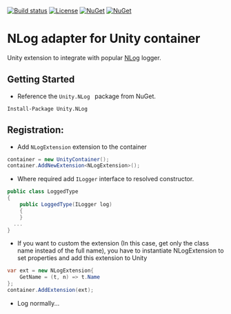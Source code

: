 [![Build status](https://ci.appveyor.com/api/projects/status/tr7ykk0g5jgieon2/branch/v5.x?svg=true)](https://ci.appveyor.com/project/unitycontainer/nlog-9y7y3/branch/v5.x)
[![License](https://img.shields.io/badge/license-apache%202.0-60C060.svg)](https://github.com/IoC-Unity/NLog/blob/master/LICENSE)
[![NuGet](https://img.shields.io/nuget/dt/Unity.NLog.svg)](https://www.nuget.org/packages/Unity.NLog)
[![NuGet](https://img.shields.io/nuget/v/Unity.NLog.svg)](https://www.nuget.org/packages/Unity.NLog)


# NLog adapter for Unity container
Unity extension to integrate with popular [NLog](https://github.com/nlog/nlog) logger.

## Getting Started
- Reference the `Unity.NLog ` package from NuGet.
```
Install-Package Unity.NLog 
```

## Registration:
- Add `NLogExtension` extension to the container

```C#
container = new UnityContainer();
container.AddNewExtension<NLogExtension>();
```
- Where required add `ILogger` interface to resolved constructor. 

```C#
public class LoggedType
{
    public LoggedType(ILogger log)
    {
    }
  ...
}
```

- If you want to custom the extension (In this case, get only the class name instead of the full name), you have to 
instantiate NLogExtension to set properties and add this extension to Unity

```C#
var ext = new NLogExtension{
    GetName = (t, n) => t.Name
};
container.AddExtension(ext);
```

- Log normally...
